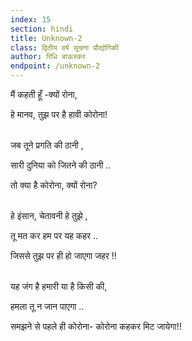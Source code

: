 ```yaml
---
index: 15
section: hindi
title: Unknown-2
class: द्वितीय वर्ष सूचना प्रौद्योगिकी
author: रिधि बाऊस्कर
endpoint: /unknown-2
---
```


मैं कहती हूँ -क्यों रोना,

हे मानव, तुझ पर है हावी कोरोना!<br><br>

जब तूने प्रगति की ठानी ,

सारी दुनिया को जितने की ठानी ..

तो क्या है कोरोना, क्यों रोना?<br><br>

हे इंसान, चेतावनी हे तुझे ,

तू मत कर हम पर यह कहर ..

जिससे तुझ पर ही हो जाएगा जहर !!<br><br>

यह जंग है हमारी या है किसी की,

हमला तू न जान पाएगा ..

समझने से पहले ही कोरोना- कोरोना कहकर मिट जायेगा!!<br><br>
